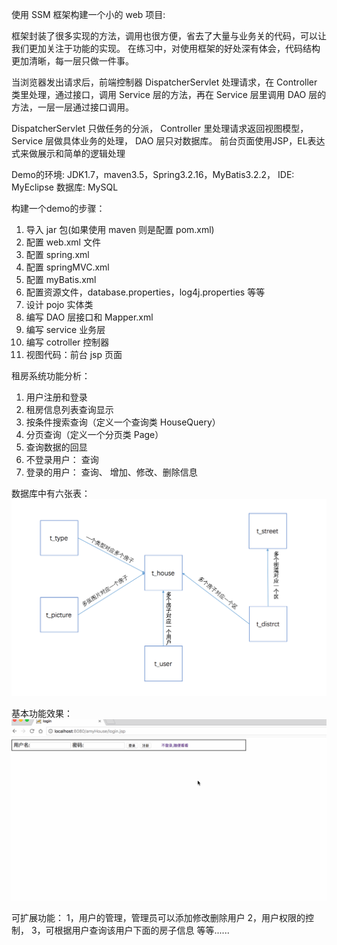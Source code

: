使用 SSM 框架构建一个小的 web 项目:

框架封装了很多实现的方法，调用也很方便，省去了大量与业务关的代码，可以让我们更加关注于功能的实现。
在练习中，对使用框架的好处深有体会，代码结构更加清晰，每一层只做一件事。

当浏览器发出请求后，前端控制器 DispatcherServlet 处理请求，在 Controller 类里处理，通过接口，调用 Service 层的方法，再在 Service 层里调用 DAO 层的方法，一层一层通过接口调用。

DispatcherServlet 只做任务的分派，
Controller 里处理请求返回视图模型，
Service 层做具体业务的处理， 
DAO 层只对数据库。
前台页面使用JSP，EL表达式来做展示和简单的逻辑处理


Demo的环境: JDK1.7，maven3.5，Spring3.2.16，MyBatis3.2.2，
IDE: MyEclipse
数据库: MySQL


构建一个demo的步骤：
1. 导入 jar 包(如果使用 maven 则是配置 pom.xml)
2. 配置 web.xml 文件
3. 配置 spring.xml
4. 配置 springMVC.xml
5. 配置 myBatis.xml
6. 配置资源文件，database.properties，log4j.properties 等等
7. 设计 pojo 实体类
7. 编写 DAO 层接口和 Mapper.xml
8. 编写 service 业务层
9. 编写 cotroller 控制器
10. 视图代码：前台 jsp 页面



租房系统功能分析：
1. 用户注册和登录
2. 租房信息列表查询显示
3. 按条件搜索查询（定义一个查询类 HouseQuery）
4. 分页查询（定义一个分页类 Page）
5. 查询数据的回显
6. 不登录用户：       查询
7. 登录的用户：       查询、  增加、修改、删除信息

数据库中有六张表：
![tables.png](https://github.com/JasonMHo/house/blob/master/tables.png)


基本功能效果：
![house.gif](https://github.com/JasonMHo/house/blob/master/house.gif)





可扩展功能：
1，用户的管理，管理员可以添加修改删除用户
2，用户权限的控制，
3，可根据用户查询该用户下面的房子信息
等等......

